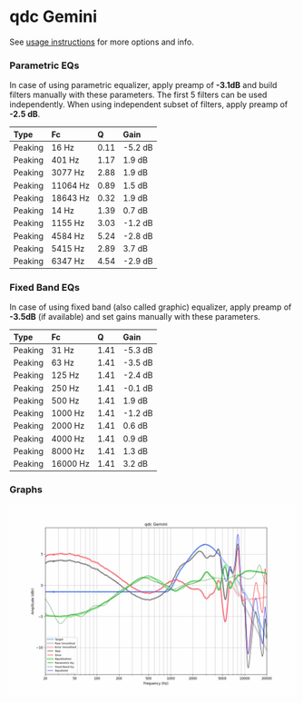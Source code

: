 # qdc Gemini
See [usage instructions](https://github.com/jaakkopasanen/AutoEq#usage) for more options and info.

### Parametric EQs
In case of using parametric equalizer, apply preamp of **-3.1dB** and build filters manually
with these parameters. The first 5 filters can be used independently.
When using independent subset of filters, apply preamp of **-2.5 dB**.

| Type    | Fc       |    Q | Gain    |
|:--------|:---------|:-----|:--------|
| Peaking | 16 Hz    | 0.11 | -5.2 dB |
| Peaking | 401 Hz   | 1.17 | 1.9 dB  |
| Peaking | 3077 Hz  | 2.88 | 1.9 dB  |
| Peaking | 11064 Hz | 0.89 | 1.5 dB  |
| Peaking | 18643 Hz | 0.32 | 1.9 dB  |
| Peaking | 14 Hz    | 1.39 | 0.7 dB  |
| Peaking | 1155 Hz  | 3.03 | -1.2 dB |
| Peaking | 4584 Hz  | 5.24 | -2.8 dB |
| Peaking | 5415 Hz  | 2.89 | 3.7 dB  |
| Peaking | 6347 Hz  | 4.54 | -2.9 dB |

### Fixed Band EQs
In case of using fixed band (also called graphic) equalizer, apply preamp of **-3.5dB**
(if available) and set gains manually with these parameters.

| Type    | Fc       |    Q | Gain    |
|:--------|:---------|:-----|:--------|
| Peaking | 31 Hz    | 1.41 | -5.3 dB |
| Peaking | 63 Hz    | 1.41 | -3.5 dB |
| Peaking | 125 Hz   | 1.41 | -2.4 dB |
| Peaking | 250 Hz   | 1.41 | -0.1 dB |
| Peaking | 500 Hz   | 1.41 | 1.9 dB  |
| Peaking | 1000 Hz  | 1.41 | -1.2 dB |
| Peaking | 2000 Hz  | 1.41 | 0.6 dB  |
| Peaking | 4000 Hz  | 1.41 | 0.9 dB  |
| Peaking | 8000 Hz  | 1.41 | 1.3 dB  |
| Peaking | 16000 Hz | 1.41 | 3.2 dB  |

### Graphs
![](./qdc%20Gemini.png)